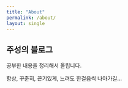 ```yaml
---
title: "About"
permalink: /about/
layout: single
---
```


## 주성의 블로그

공부한 내용을 정리해서 올립니다.

항상, 꾸준히, 끈기있게, 느려도 한걸음씩 나아가길...
